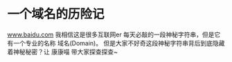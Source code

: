 # 一个域名的历险记

www.baidu.com 我相信这是很多互联网er 每天必敲的一段神秘字符串，但是它有一个专业的名称 域名(Domain)。
但是大家不好奇这段神秘字符串背后到底隐藏着神秘秘密？让 康康喵 带大家探查探查~